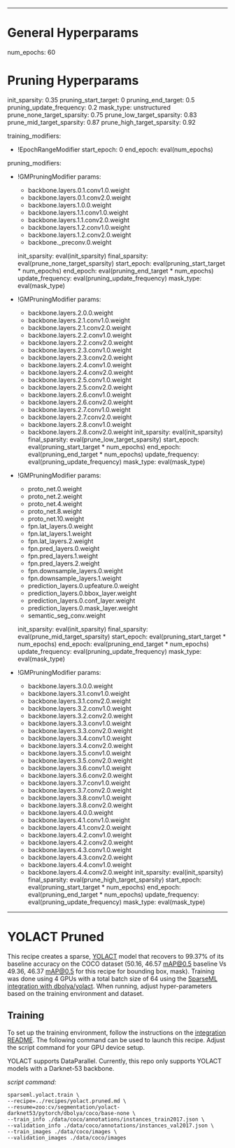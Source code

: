 <!--
Copyright (c) 2021 - present / Neuralmagic, Inc. All Rights Reserved.

Licensed under the Apache License, Version 2.0 (the "License");
you may not use this file except in compliance with the License.
You may obtain a copy of the License at

   http://www.apache.org/licenses/LICENSE-2.0

Unless required by applicable law or agreed to in writing,
software distributed under the License is distributed on an "AS IS" BASIS,
WITHOUT WARRANTIES OR CONDITIONS OF ANY KIND, either express or implied.
See the License for the specific language governing permissions and
limitations under the License.
-->

---
# General Hyperparams
num_epochs: 60

# Pruning Hyperparams
init_sparsity: 0.35
pruning_start_target: 0
pruning_end_target: 0.5
pruning_update_frequency: 0.2
mask_type: unstructured
prune_none_target_sparsity: 0.75
prune_low_target_sparsity: 0.83
prune_mid_target_sparsity: 0.87
prune_high_target_sparsity: 0.92

training_modifiers:
  - !EpochRangeModifier
    start_epoch: 0
    end_epoch: eval(num_epochs)

pruning_modifiers:
  - !GMPruningModifier
    params:
    - backbone.layers.0.1.conv1.0.weight
    - backbone.layers.0.1.conv2.0.weight
    - backbone.layers.1.0.0.weight
    - backbone.layers.1.1.conv1.0.weight
    - backbone.layers.1.1.conv2.0.weight
    - backbone.layers.1.2.conv1.0.weight
    - backbone.layers.1.2.conv2.0.weight
    - backbone._preconv.0.weight

    init_sparsity: eval(init_sparsity)
    final_sparsity: eval(prune_none_target_sparsity)
    start_epoch: eval(pruning_start_target * num_epochs)
    end_epoch: eval(pruning_end_target * num_epochs)
    update_frequency: eval(pruning_update_frequency)
    mask_type: eval(mask_type)

  - !GMPruningModifier
    params:
      - backbone.layers.2.0.0.weight
      - backbone.layers.2.1.conv1.0.weight
      - backbone.layers.2.1.conv2.0.weight
      - backbone.layers.2.2.conv1.0.weight
      - backbone.layers.2.2.conv2.0.weight
      - backbone.layers.2.3.conv1.0.weight
      - backbone.layers.2.3.conv2.0.weight
      - backbone.layers.2.4.conv1.0.weight
      - backbone.layers.2.4.conv2.0.weight
      - backbone.layers.2.5.conv1.0.weight
      - backbone.layers.2.5.conv2.0.weight
      - backbone.layers.2.6.conv1.0.weight
      - backbone.layers.2.6.conv2.0.weight
      - backbone.layers.2.7.conv1.0.weight
      - backbone.layers.2.7.conv2.0.weight
      - backbone.layers.2.8.conv1.0.weight
      - backbone.layers.2.8.conv2.0.weight
    init_sparsity: eval(init_sparsity)
    final_sparsity: eval(prune_low_target_sparsity)
    start_epoch: eval(pruning_start_target * num_epochs)
    end_epoch: eval(pruning_end_target * num_epochs)
    update_frequency: eval(pruning_update_frequency)
    mask_type: eval(mask_type)

  - !GMPruningModifier
    params:
      - proto_net.0.weight
      - proto_net.2.weight
      - proto_net.4.weight
      - proto_net.8.weight
      - proto_net.10.weight
      - fpn.lat_layers.0.weight
      - fpn.lat_layers.1.weight
      - fpn.lat_layers.2.weight
      - fpn.pred_layers.0.weight
      - fpn.pred_layers.1.weight
      - fpn.pred_layers.2.weight
      - fpn.downsample_layers.0.weight
      - fpn.downsample_layers.1.weight
      - prediction_layers.0.upfeature.0.weight
      - prediction_layers.0.bbox_layer.weight
      - prediction_layers.0.conf_layer.weight
      - prediction_layers.0.mask_layer.weight
      - semantic_seg_conv.weight

    init_sparsity: eval(init_sparsity)
    final_sparsity: eval(prune_mid_target_sparsity)
    start_epoch: eval(pruning_start_target * num_epochs)
    end_epoch: eval(pruning_end_target * num_epochs)
    update_frequency: eval(pruning_update_frequency)
    mask_type: eval(mask_type)

  - !GMPruningModifier
    params:
      - backbone.layers.3.0.0.weight
      - backbone.layers.3.1.conv1.0.weight
      - backbone.layers.3.1.conv2.0.weight
      - backbone.layers.3.2.conv1.0.weight
      - backbone.layers.3.2.conv2.0.weight
      - backbone.layers.3.3.conv1.0.weight
      - backbone.layers.3.3.conv2.0.weight
      - backbone.layers.3.4.conv1.0.weight
      - backbone.layers.3.4.conv2.0.weight
      - backbone.layers.3.5.conv1.0.weight
      - backbone.layers.3.5.conv2.0.weight
      - backbone.layers.3.6.conv1.0.weight
      - backbone.layers.3.6.conv2.0.weight
      - backbone.layers.3.7.conv1.0.weight
      - backbone.layers.3.7.conv2.0.weight
      - backbone.layers.3.8.conv1.0.weight
      - backbone.layers.3.8.conv2.0.weight
      - backbone.layers.4.0.0.weight
      - backbone.layers.4.1.conv1.0.weight
      - backbone.layers.4.1.conv2.0.weight
      - backbone.layers.4.2.conv1.0.weight
      - backbone.layers.4.2.conv2.0.weight
      - backbone.layers.4.3.conv1.0.weight
      - backbone.layers.4.3.conv2.0.weight
      - backbone.layers.4.4.conv1.0.weight
      - backbone.layers.4.4.conv2.0.weight
    init_sparsity: eval(init_sparsity)
    final_sparsity: eval(prune_high_target_sparsity)
    start_epoch: eval(pruning_start_target * num_epochs)
    end_epoch: eval(pruning_end_target * num_epochs)
    update_frequency: eval(pruning_update_frequency)
    mask_type: eval(mask_type)
---

# YOLACT Pruned


This recipe creates a sparse, [YOLACT](https://github.com/dbolya/yolact) model 
that recovers to 99.37% of its baseline accuracy on the COCO dataset 
(50.16, 46.57 mAP@0.5 baseline Vs 49.36, 46.37 mAP@0.5 for this recipe for bounding box, mask).
Training was done using 4 GPUs with a total batch size of 64 using the [SparseML integration with dbolya/yolact](../).
When running, adjust hyper-parameters based on the training environment and dataset.

## Training

To set up the training environment, follow the instructions on the [integration README](../README.md).
The following command can be used to launch this recipe. 
Adjust the script command for your GPU device setup. 

YOLACT supports DataParallel. Currently, this repo only supports YOLACT models with a Darknet-53 backbone.


*script command:*

```
sparseml.yolact.train \
--recipe=../recipes/yolact.pruned.md \
--resume=zoo:cv/segmentation/yolact-darknet53/pytorch/dbolya/coco/base-none \
--train_info ./data/coco/annotations/instances_train2017.json \
--validation_info ./data/coco/annotations/instances_val2017.json \
--train_images ./data/coco/images \
--validation_images ./data/coco/images
```
